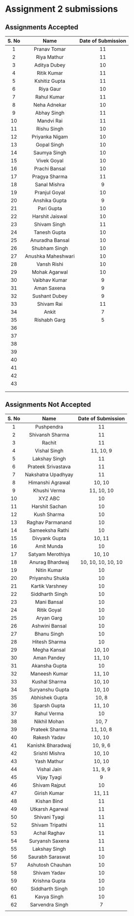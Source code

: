 # Assignment 2 submissions



## Assignments Accepted

| S. No |        Name        | Date of Submission |
| :---: | :----------------: | :----------------: |
|   1   |    Pranav Tomar    |         11         |
|   2   |    Riya Mathur     |         11         |
|   3   |    Aditya Dubey    |         10         |
|   4   |    Ritik Kumar     |         11         |
|   5   |   Kshitiz Gupta    |         11         |
|   6   |     Riya Gaur      |         10         |
|   7   |    Rahul Kumar     |         11         |
|   8   |    Neha Adnekar    |         10         |
|   9   |    Abhay Singh     |         11         |
|  10   |     Mandvi Rai     |         11         |
|  11   |    Rishu Singh     |         10         |
|  12   |   Priyanka Nigam   |         10         |
|  13   |    Gopal Singh     |         10         |
|  14   |    Saumya Singh    |         10         |
|  15   |    Vivek Goyal     |         10         |
|  16   |   Prachi Bansal    |         10         |
|  17   |   Pragya Sharma    |         11         |
|  18   |    Sanal Mishra    |         9          |
|  19   |   Pranjul Goyal    |         10         |
|  20   |   Anshika Gupta    |         9          |
|  21   |     Pari Gupta     |         10         |
|  22   |  Harshit Jaiswal   |         10         |
|  23   |    Shivam Singh    |         11         |
|  24   |    Tanesh Gupta    |         10         |
|  25   |  Anuradha Bansal   |         10         |
|  26   |   Shubham Singh    |         10         |
|  27   | Anushka Maheshwari |         10         |
|  28   |    Vansh Rishi     |         10         |
|  29   |   Mohak Agarwal    |         10         |
|  30   |   Vaibhav Kumar    |         9          |
|  31   |    Aman Saxena     |         9          |
|  32   |   Sushant Dubey    |         9          |
|  33   |     Shivam Rai     |         11         |
|  34   |       Ankit        |         7          |
|  35   |    Rishabh Garg    |         5          |
|  36   |                    |                    |
|  37   |                    |                    |
|  38   |                    |                    |
|  39   |                    |                    |
|  40   |                    |                    |
|  41   |                    |                    |
|  42   |                    |                    |
|  43   |                    |                    |
|       |                    |                    |
|       |                    |                    |



## Assignments Not Accepted

| S. No |        Name        | Date of Submission |
| :---: | :----------------: | :----------------: |
|   1   |     Pushpendra     |         11         |
|   2   |  Shivansh Sharma   |         11         |
|   3   |       Rachit       |         11         |
|   4   |    Vishal Singh    |     11, 10, 9      |
|   5   |   Lakshay Singh    |         11         |
|   6   | Prateek Srivastava |         11         |
|   7   | Nakshatra Upadhyay |         11         |
|   8   |  Himanshi Agrawal  |       10, 10       |
|   9   |    Khushi Verma    |     11, 10, 10     |
|  10   |      XYZ ABC       |         10         |
|  11   |   Harshit Sachan   |         10         |
|  12   |    Kush Sharma     |         10         |
|  13   |  Raghav Parmanand  |         10         |
|  14   |  Sameeksha Rathi   |         10         |
|  15   |   Divyank Gupta    |       10, 11       |
|  16   |     Amit Munda     |         10         |
|  17   |  Satyam Merothiya  |       10, 10       |
|  18   |  Anurag Bhardwaj   | 10, 10, 10, 10, 10 |
|  19   |    Nitin Kumar     |         10         |
|  20   |  Priyanshu Shukla  |         10         |
|  21   |  Kartik Varshney   |         10         |
|  22   |  Siddharth Singh   |         10         |
|  23   |    Mani Bansal     |         10         |
|  24   |    Ritik Goyal     |         10         |
|  25   |     Aryan Garg     |         10         |
|  26   |   Ashwini Bansal   |         10         |
|  27   |    Bhanu Singh     |         10         |
|  28   |   Hitesh Sharma    |         10         |
|  29   |    Megha Kansal    |       10, 10       |
|  30   |    Aman Pandey     |       11, 10       |
|  31   |   Akansha Gupta    |         10         |
|  32   |   Maneesh Kumar    |       11, 10       |
|  33   |   Kushal Sharma    |       10, 10       |
|  34   |  Suryanshu Gupta   |       10, 10       |
|  35   |   Abhishek Gupta   |       10, 8        |
|  36   |    Sparsh Gupta    |       11, 10       |
|  37   |    Rahul Verma     |         10         |
|  38   |    Nikhil Mohan    |       10, 7        |
|  39   |   Prateek Sharma   |     11, 10, 8      |
|  40   |    Rakesh Yadav    |       10, 10       |
|  41   | Kanishk Bharadwaj  |      10, 9, 6      |
|  42   |   Srishti Mishra   |       10, 10       |
|  43   |    Yash Mathur     |       10, 10       |
|  44   |    Vishal Jain     |      11, 9, 9      |
|  45   |    Vijay Tyagi     |         9          |
|  46   |   Shivam Rajput    |         10         |
|  47   |    Girish Kumar    |       11, 11       |
|  48   |    Kishan Bind     |         11         |
|  49   |  Utkarsh Agarwal   |         11         |
|  50   |   Shivani Tyagi    |         11         |
|  52   |  Shivam Tripathi   |         11         |
|  53   |    Achal Raghav    |         11         |
|  54   |  Suryansh Saxena   |         11         |
|  55   |   Lakshay Singh    |         11         |
|  56   |  Saurabh Saraswat  |         10         |
|  57   |  Ashutosh Chauhan  |         10         |
|  58   |    Shivam Yadav    |         10         |
|  59   |   Krishna Gupta    |         10         |
|  60   |  Siddharth Singh   |         10         |
|  61   |    Kavya Singh     |         10         |
|  62   |  Sarvendra Singh   |         7          |
|       |                    |                    |

